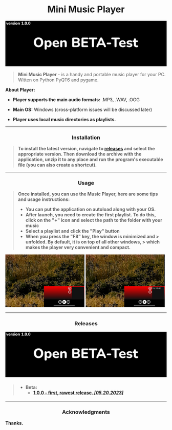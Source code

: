 <h1 align="center">Mini Music Player</h1>

<img src="style/resources/image.png">

> **Mini Music Player** - is a handy and portable 
> music player for your PC. Witten on Python
> PyQT6 and pygame.

**About Player:**

 + **Player supports the main audio formats:** .MP3,
.WAV, .OGG <br>

 + **Main OS:** Windows (cross-platform issues will 
be discussed later)

 + **Player uses local music directories as 
playlists.**



***

<h3 align="center"><strong>Installation</strong></h3>

> **To install the latest version, navigate to 
> [releases](https://github.com/DanieloM83/Mini-Music-Player/releases) and select the appropriate version. 
> Then download the archive with the application, unzip it to any place and run the program's executable file 
> (you can also create a shortcut).**

***

<h3 align="center"><strong>Usage</strong></h3>

> **Once installed, you can use the Music Player, here are some tips and usage 
> instructions:**
> + **You can put the application on autoload along with your OS.**
> + **After launch, you need to create the first playlist. To do 
> this, click on the "+" icon and select the path to the folder 
> with your music**
> + **Select a playlist and click the "Play" button**
> + **When you press the "F8" key, the window is minimized and 
    > unfolded. By default, it is on top of all other windows, 
    > which makes the player very convenient and compact.**

<img width=49% src="style\resources\us1.jpg"> <img width=49% src="style\resources\us2.jpg">

***

<h3 align="center"><strong>Releases</strong></h3>

<img src="style/resources/image.png">

<h4>
<strong>

> + Beta:
>    + [1.0.0 - first, rawest release. *[05.20.2023]*](https://github.com/DanieloM83/Mini-Music-Player/releases/tag/v1.0.0-beta)

</strong>
</h4>

***

<h3 align="center"><strong>Acknowledgments</strong></h3>

**Thanks.**
